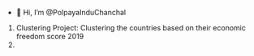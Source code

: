 - 👋 Hi, I’m @PolpayaInduChanchal
1. Clustering Project: Clustering the countries based on their economic freedom score 2019
2. 

